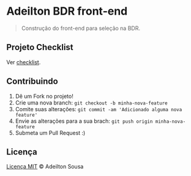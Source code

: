 # Adeilton BDR front-end

> Construção do front-end para seleção na BDR.

## Projeto Checklist

Ver [checklist](./projeto-checklist.md).

## Contribuindo

1. Dê um Fork no projeto!
2. Crie uma nova branch: `git checkout -b minha-nova-feature`
3. Comite suas alterações: `git commit -am 'Adicionado alguma nova feature'`
4. Envie as alterações para a sua brach: `git push origin minha-nova-feature`
5. Submeta um Pull Request :)

## Licença

[Licença MIT](./LICENSE.md) © Adeilton Sousa
